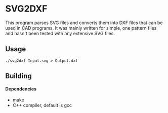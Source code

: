 # SVG2DXF

This program parses SVG files and converts them into DXF files that can be used in CAD programs. It was mainly written for simple, one pattern files and hasn't been tested with any extensive SVG files.

## Usage
`./svg2dxf Input.svg > Output.dxf`

## Building

#### Dependencies
* make
* C++ compiler, default is gcc
